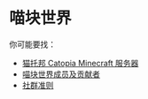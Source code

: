 # 喵块世界

你可能要找：

- [猫托邦 Catopia Minecraft 服务器](/doc/catopia)
- [喵块世界成员及贡献者](/doc/members)
- [社群准则](/doc/community-guidelines)
